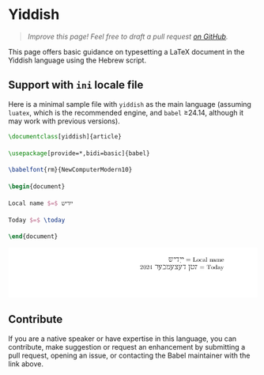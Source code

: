 # Yiddish

<blockquote>
  <p><em>Improve this page! Feel free to draft a pull request <a href="https://github.com/latex3/babel/tree/docs/docs">on GitHub</a>.</em></p>
</blockquote>

This page offers basic guidance on typesetting a LaTeX document in the
Yiddish language using the Hebrew script.

## Support with `ini` locale file

Here is a minimal sample file with `yiddish` as the main language
(assuming `luatex`, which is the recommended engine, and `babel` ≥24.14,
although it may work with previous versions).

```tex
\documentclass[yiddish]{article}

\usepackage[provide=*,bidi=basic]{babel}

\babelfont{rm}{NewComputerModern10}

\begin{document}

Local name $=$ ייִדיש

Today $=$ \today

\end{document}
```

![](../media/locale-yiddish.png)

## Contribute

If you are a native speaker or have expertise in this language, you can
contribute, make suggestion or request an enhancement by submitting a
pull request, opening an issue, or contacting the Babel maintainer with
the link above.